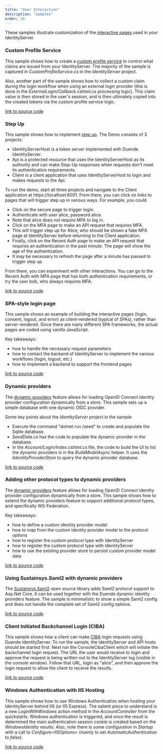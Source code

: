 ```yaml
---
title: "User Interaction"
description: "Samples"
order: 20
---
```


These samples illustrate customization of the [interactive pages](/identityserver/v6/ui) used in your IdentityServer.

### Custom Profile Service
This sample shows how to create a [custom profile service](/identityserver/v6/fundamentals/claims) to control what claims are issued from your IdentityServer. The majority of the sample is captured in *CustomProfileService.cs* in the *IdentityServer* project.

Also, another part of the sample shows how to collect a custom claim during the login workflow when using an external login provider (this is done in the *ExternalLogin/Callback.cshtml.cs* processing logic). This claim value is then stored in the user's session, and is then ultimately copied into the created tokens via the custom profile service logic.

[link to source code](https://github.com/DuendeSoftware/Samples/tree/main/IdentityServer/v6/UserInteraction/ProfileService)

### Step Up

This sample shows how to implement [step up](https://datatracker.ietf.org/doc/draft-ietf-oauth-step-up-authn-challenge/). The Demo consists of 3 projects:

  - IdentityServerHost is a token server implemented with Duende IdentityServer.
  - Api is a protected resource that uses the IdentityServerHost as its authority and can make Step-Up responses when requests don't meet its authentication requirements.
  - Client is a client application that uses IdentityServerHost to login and makes requests to the Api.
   
To run the demo, start all three projects and navigate to the Client application at https://localhost:6001. From there, you can click on links to pages that will trigger step up in various ways. For example, you could

- Click on the secure page to trigger login.
- Authenticate with user alice, password alice.
- Note that alice does not require MFA to log in.
- Click on the MFA page to make an API request that requires MFA.
- This will trigger step up for Alice, who should be shown a fake MFA page at IdentityServer before returning to the Client application.
- Finally, click on the Recent Auth page to make an API request that requires an authentication in the past minute. The page will show the age of the authentication.
- It may be necessary to refresh the page after a minute has passed to trigger step up.

From there, you can experiment with other interactions. You can go to the Recent Auth with MFA page that has both authentication requirements, or try the user bob, who always requires MFA.

[link to source code](https://github.com/DuendeSoftware/Samples/tree/main/IdentityServer/v6/UserInteraction/StepUp)

### SPA-style login page
This sample shows an example of building the interactive pages (login, consent, logout, and error) as client-rendered (typical of SPAs), rather than server-rendered. Since there are many different SPA frameworks, the actual pages are coded using vanilla JavaScript.

Key takeaways:

* how to handle the necessary request parameters
* how to contact the backend of IdentityServer to implement the various workflows (login, logout, etc.)
* how to implement a backend to support the frontend pages

[link to source code](https://github.com/DuendeSoftware/Samples/tree/main/IdentityServer/v6/UserInteraction/SpaLoginUi)

### Dynamic providers

The [dynamic providers](/identityserver/v6/ui/login/dynamicproviders) feature allows for loading OpenID Connect identity provider configuration dynamically from a store. This sample sets up a simple database with one dynamic OIDC provider.

Some key points about the *IdentityServer* project in the sample:

* Execute the command "dotnet run /seed" to create and populate the Sqlite database.
* *SeedData.cs* has the code to populate the dynamic provider in the database.
* In the *Account/Login/Index.cshtml.cs* file, the code to build the UI to list the dynamic providers is in the *BuildModelAsync* helper. It uses the *IIdentityProviderStore* to query the dynamic provider database.

[link to source code](https://github.com/DuendeSoftware/Samples/tree/main/IdentityServer/v6/UserInteraction/DynamicProviders)

### Adding other protocol types to dynamic providers

The [dynamic providers](/identityserver/v6/ui/login/dynamicproviders) feature allows for loading OpenID Connect identity provider configuration dynamically from a store. This sample shows how to extend the dynamic providers feature to support additional protocol types, and specifically WS-Federation.

Key takeaways:

* how to define a custom identity provider model
* how to map from the custom identity provider model to the protocol options
* how to register the custom protocol type with IdentityServer
* how to register the custom protocol type with IdentityServer
* how to use the existing provider store to persist custom provider model data

[link to source code](https://github.com/DuendeSoftware/Samples/tree/main/IdentityServer/v6/UserInteraction/WsFederationDynamicProviders)

### Using Sustainsys.Saml2 with dynamic providers

The [Sustainsys.Saml2](https://saml2.sustainsys.com) open source library adds Saml2 protocol support to Asp.Net Core. It can be used together with the
Duende dynamic identity providers feature. The sample is minimalistic to show a simple Saml2 config and does not handle the complete set of Saml2 config options.

[link to source code](https://github.com/Sustainsys/Saml2.Samples/tree/main/v2/DuendeDynamicProviders)

### Client Initiated Backchannel Login (CIBA)
This sample shows how a client can make [CIBA](/identityserver/v6/ui/ciba) login requests using Duende IdentityServer.
To run the sample, the IdentityServer and API hosts should be started first.
Next run the ConsoleCibaClient which will initiate the backchannel login request.
The URL the user would receive to login and approve the request is being written out to the IdentityServer log (visible in the console window).
Follow that URL, login as "alice", and then approve the login request to allow the client to receive the results.

[link to source code](https://github.com/DuendeSoftware/Samples/tree/main/IdentityServer/v6/UserInteraction/Ciba)

### Windows Authentication with IIS Hosting
This sample shows how to use Windows Authentication when hosting your IdentityServer behind IIS (or IIS Express).
The salient piece to understand is a new *LoginWithWindows* action method in the *AccountController* from the quickstarts.
Windows authentication is triggered, and once the result is determined the main authentication session cookie is created based on the *WindowsIdentity* results.
Also, note there is some configuration in *Startup* with a call to *Configure\<IISOptions>* (mainly to set *AutomaticAuthentication* to *false*).

[link to source code](https://github.com/DuendeSoftware/Samples/tree/main/IdentityServer/v6/UserInteraction/WindowsAuthentication/IIS)

